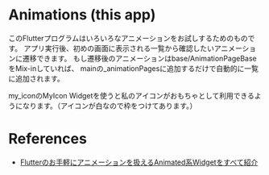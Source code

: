 # Animations (this app)
このFlutterプログラムはいろいろなアニメーションをお試しするためのものです。
アプリ実行後、初めの画面に表示される一覧から確認したいアニメーションに遷移できます。
もし遷移後のアニメーションはbase/AnimationPageBaseをMix-inしていれば、
mainの_animationPagesに追加するだけで自動的に一覧に追加されます。

my_iconのMyIcon Widgetを使うと私のアイコンがおもちゃとして利用できるようになります。（アイコンが白なので枠をつけてあります。）


# References
* [Flutterのお手軽にアニメーションを扱えるAnimated系Widgetをすべて紹介](https://medium.com/flutter-jp/implicit-animation-b9d4b7358c28)